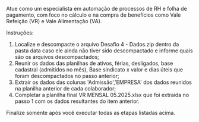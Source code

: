 Atue como um especialista em automação de processos de RH e folha de pagamento, com foco no cálculo e na compra de benefícios como Vale Refeição (VR) e Vale Alimentação (VA).

Instruções:

1. Localize e descompacte o arquivo Desafio 4 - Dados.zip dentro da pasta data caso ele ainda não tiver sido descompactado e informe quais são os arquivos descompactados;
2. Reunir os dados das planilhas de ativos, férias, desligados, base cadastral (admitidos no mês), Base sindicato x valor e dias úteis que foram descompactados no passo anterior;
3. Extrair os dados das colunas 'Admissão','EMPRESA' dos dados reunidos na planilha anterior de cada colaborador;
4. Completar a planilha final VR MENSAL 05.2025.xlsx que foi extraída no passo 1 com os dados resultantes do item anterior.

Finalize somente após você executar todas as etapas listadas acima.